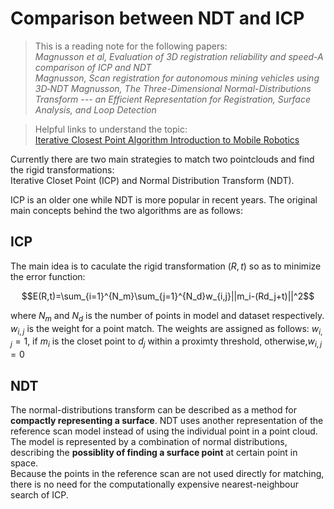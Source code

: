 # Comparison between NDT and ICP
>This is a reading note for the following papers:  
>*Magnusson et al, Evaluation of 3D registration reliability and speed-A comparison of ICP and NDT*  
>*Magnusson, Scan registration for autonomous mining vehicles using 3D‐NDT*
>*Magnusson, The Three-Dimensional Normal-Distributions Transform --- an Efficient Representation for Registration, Surface Analysis, and Loop Detection*

>Helpful links to understand the topic:  
>[Iterative Closest Point Algorithm Introduction to Mobile Robotics](http://ais.informatik.uni-freiburg.de/teaching/ss11/robotics/slides/17-icp.pdf)

Currently there are two main strategies to match two pointclouds and find the rigid transformations:  
Iterative Closet Point (ICP) and Normal Distribution Transform (NDT).

ICP is an older one while NDT is more popular in recent years. The original main concepts behind the two algorithms are as follows: 

## ICP

The main idea is to caculate the rigid transformation $`(R,t)`$ so as to minimize the error function:

```math 
E(R,t)=\sum_{i=1}^{N_m}\sum_{j=1}^{N_d}w_{i,j}||m_i-(Rd_j+t)||^2
``` 


where $`N_m`$ and $`N_d`$ is the number of points in model and dataset respectively. $`w_{i,j}`$ is the weight for a point match. The weights are assigned as follows: $`w_{i,j}=1`$, if $`m_i`$ is the closet point to $`d_j`$ within a proximty threshold, otherwise,$`w_{i,j} = 0`$


## NDT
The normal-distributions transform can be described as a method for **compactly representing a surface**. NDT uses another representation of the reference scan model instead of using the individual point in a point cloud. The model is represented by a combination of normal distributions, describing the **possiblity of finding a surface point** at certain point in space.  
Because the points in the reference scan are not used directly for matching, there is no need for the computationally expensive nearest-neighbour search of ICP. 